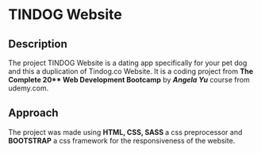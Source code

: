 # TINDOG Website

## Description

The project TINDOG Website is a dating app specifically for your pet dog and this a duplication of Tindog.co Website. It is a coding project from <strong> The Complete 20** Web Development Bootcamp</strong> by <strong><em>Angela Yu</em></strong> course from udemy.com.


## Approach

The project was made using <strong>HTML, CSS, SASS </strong> a css preprocessor and <strong>BOOTSTRAP</strong> a css framework for the responsiveness of the website.